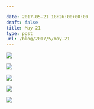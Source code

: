 ```yaml
---

date: 2017-05-21 18:26:00+00:00
draft: false
title: May 21
type: post
url: /blog/2017/5/may-21
---
```




  
![](/images/2017-05-21-20175may-21/IMG_1206.jpg)

  

  
![](/images/2017-05-21-20175may-21/IMG_1207.jpg)

  

  
![](/images/2017-05-21-20175may-21/IMG_1210.jpg)

  

  
![](/images/2017-05-21-20175may-21/IMG_1208.jpg)

  

  
![](/images/2017-05-21-20175may-21/IMG_1209.jpg)

  


